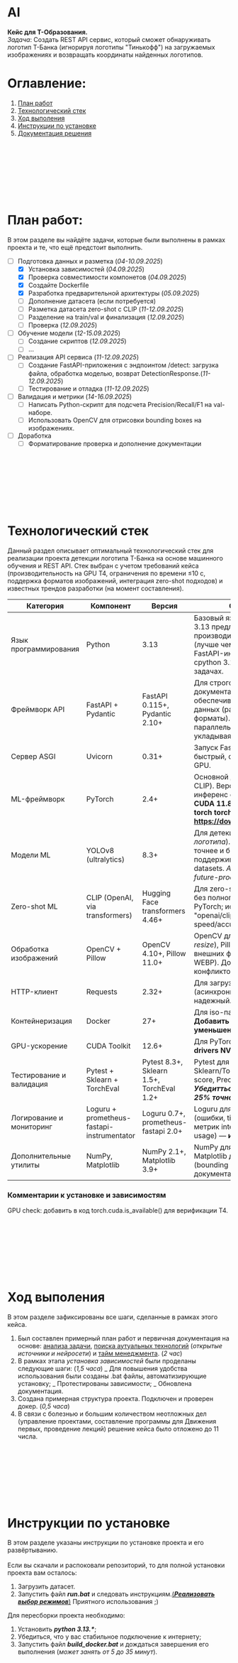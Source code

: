 # AI
**Кейс для Т-Образования.**\
*Задача*: Создать REST API сервис, который сможет обнаруживать логотип Т-Банка (игнорируя логотипы "Тинькофф") на загружаемых изображениях и возвращать координаты найденных логотипов.

# Оглавление:
1. [План работ](#План-работ)
2. [Технологический стек](#технологический-стек)
3. [Ход выполения](#ход-выполения)
4. [Инструкции по установке](#инструкции-по-установке)
5. [Документация решения](#документация-решения)

<br><br/>
---
<br><br/>

# План работ:
В этом разделе вы найдёте задачи, которые были выполнены в рамках проекта и те, что ещё предстоит выполнить.
- [ ] Подготовка данных и разметка (*04-10.09.2025*)
  - [x] Установка зависимостей (*04.09.2025*)
  - [x] Проверка совместимости компонетов (*04.09.2025*)
  - [x] Создайте Dockerfile
  - [x] Разработка предварительной архитектуры (*05.09.2025*)
  - [ ] Дополнение датасета (если потребуется)
  - [ ] Разметка датасета zero-shot с CLIP (*11-12.09.2025*)
  - [ ] Разделение на train/val и финализация (*12.09.2025*)
  - [ ] Проверка (*12.09.2025*)

- [ ] Обучение модели (*12-15.09.2025*)
  - [ ] Создание скриптов (*12.09.2025*)
  - [ ] ...
     
- [ ] Реализация API сервиса (*11-12.09.2025*)
  - [ ] Создание FastAPI-приложения с эндпоинтом /detect: загрузка файла, обработка моделью, возврат DetectionResponse.(*11-12.09.2025*)
  - [ ] Тестирование и отладка (*11-12.09.2025*)
     
- [ ] Валидация и метрики (*14-16.09.2025*)
  - [ ] Написать Python-скрипт для подсчета Precision/Recall/F1 на val-наборе.
  - [ ] Использовать OpenCV для отрисовки bounding boxes на изображениях.
     
- [ ] Доработка
  - [ ] Форматирование проверка и дополнение документации

<br><br/>
---
<br><br/>

# Технологический стек
Данный раздел описывает оптимальный технологический стек для реализации проекта детекции логотипа Т-Банка на основе машинного обучения и REST API. Стек выбран с учетом требований кейса (производительность на GPU T4, ограничения по времени ≤10 с, поддержка форматов изображений, интеграция zero-shot подходов) и известных трендов разработки (на момент составления).

| Категория |	Компонент	| Версия | Обоснование и цель |
| --- | --- | --- | --- |
| Язык программирования	| Python	| 3.13	| Базовый язык для всего проекта. Python 3.13 предлагает улучшенную производительность в async/await (лучше чем 3.12), что идеально для FastAPI-инференса. Использование cpython 3.13.0+ для оптимизаций в ML-задачах. |
| Фреймворк API |	FastAPI + Pydantic |	FastAPI 0.115+, Pydantic 2.10+ |	Для строгого REST API с автогенерацией документации (Swagger). Pydantic обеспечивает валидацию входных данных (размеры изображений, форматы). Поддерживает async для параллельной обработки изображений, укладываясь в 10-сек лимит. |
| Сервер ASGI |	Uvicorn |	0.31+ |	Запуск FastAPI в продакшн. Легкий, быстрый, с поддержкой нескольких GPU. |
| ML-фреймворк |	PyTorch	| 2.4+	| Основной для нейронных сетей (YOLO, CLIP). Версии 2.4+ имеют улучшенный инференс с TorchCompile JIT. **Требует CUDA 11.8+ для GPU (T4): pip install torch torchvision torchaudio --index-url https://download.pytorch.org/whl/cu118.** |
| Модели ML |	YOLOv8 (ultralytics) |	8.3+	| Для детекции объектов (*bounding boxes логотипа*). YOLOv8 (2023) на 10-20% точнее и быстрее YOLOv5, поддерживает zero-shot и custom datasets. _Альтернатива: YOLOv9/10 для future-proofing, если точность <25%._ |
| Zero-shot ML |	CLIP (OpenAI, via transformers) |	Hugging Face transformers 4.46+ |	Для zero-shot классификации логотипов без полного датасета. Интегрируется с PyTorch; использование model "openai/clip-vit-base-patch16" для speed/accuracy. |
| Обработка изображений |	OpenCV + Pillow	| OpenCV 4.10+, Pillow 11.0+ |	OpenCV для предобработки (*grayscale, resize*), Pillow для загрузки/сохранения внешних форматов (JPEG, PNG, BMP, WEBP). Дополняют друг друга без конфликтов. |
| HTTP-клиент	| Requests	| 2.32+	| Для загрузки изображений по URL (асинхронно в FastAPI). Простой и надежный. |
| Контейнеризация |	Docker	| 27+	| Для iso-пакетарования приложения. **Добавить multi-stage builds для уменьшения размера образа**. |
| GPU-ускорение	| CUDA Toolkit	| 12.6+ |	Для PyTorch GPU. **На T4: установить drivers NVIDIA 470+**. |
| Тестирование и валидация	| Pytest + Sklearn + TorchEval	| Pytest 8.3+, Sklearn 1.5+, TorchEval 1.2+	| Pytest для unit/integration tests. Sklearn/TorchEval для ML-метрик (F1-score, Precision/Recall при IoU=0.5). ***Убедитться, что модель достигает 25% точности на тестовом сете***. |
| Логирование и мониторинг	| Loguru + prometheus-fastapi-instrumentator	| Loguru 0.7+, prometheus-fastapi 2.0+	| Loguru для структурированных логов (ошибки, timeouts). Prometheus для метрик internal (inference time, GPU usage) — **интегрировать с Grafana**. |
| Дополнительные утилиты	| NumPy, Matplotlib	| NumPy 2.1+, Matplotlib 3.9+	| NumPy для векторных операций. Matplotlib для визуализации результатов (bounding boxes на изображениях) в документах/отчетах. |

### Комментарии к установке и зависимостям
GPU check: добавить в код torch.cuda.is_available() для верификации T4.

<br><br/>
---
<br><br/>

# Ход выполения
В этом разделе зафиксированы все шаги, сделанные в рамках этого кейса.
1. Был составлен примерный план работ и первичная документация на основе: <ins>анализа задачи</ins>, <ins>поиска аутуальных технологий</ins> (*открытые источники и нейросети*) и <ins>тайм менеджмента</ins>. (*2 час*)
2. В рамках этапа *установка зависимостей* были проделаны следующие шаги: (*1,5 часа*)
  _ Для повышения удобства использования были созданы .bat файлы, автоматизирующие установку;
  _ Протестированы зависимости;
  _ Обновлена документация.
3. Создана примерная структура проекта. Подключен и проверен докер. (*0,5 часа*)
4. В связи с болезнью и большим количеством неотложных дел (управление проектами, составление программы для Движения первых, проведение лекций) решение кейса было отложено до 11 числа.

<br><br/>
---
<br><br/>

# Инструкции по установке
В этом разделе указаны инструкции по установке проекта и его развёртыванию.<br><br/>
Если вы скачали и распоковали репозиторий, то для полной установки проекта вам осталось:
1. Загрузить датасет.
2. Запустить файл ***run.bat*** и следовать инструкциям.<ins>(***Реализовать выбор режимов***)</ins>
Приятного использования ;)

Для пересборки проекта необходимо:
1. Установить **_python 3.13.*_**;
2. Убедиться, что у вас стабильное подключение к интернету;
3. Запустить файл ***build_docker.bat*** и дождаться завершения его выполнения (*может занять от 5 до 35 минут*).
<br><br/>

<br><br/>
---
<br><br/>

# Документация решения
Этот раздел посвящён детальному описанию решения.
<br><br/>
* В целях улучшения пользовательского опыта сборка и запуск решения полностью перенесены в исполняемые файлы (*.bat выбраны за простоту их создания и достаточность интерфейса для этих задач*).
* Большая часть коммитов льётся в мэйн, так как проект не подразумевает коллективной разработки, а время выполнения кейса строго ограничено.

## Структура проекта
project-root/
├── data/                    # Данные (input/output, если локально; или ссылки на диск)
│   ├── input/              # Исходные данные (изображения для YOLO)
│   └── models/             # Скачанные/обученные модели (yolov8.pt)
├── src/                    # Основной код (разбито по модулям)
│   ├── __init_._.py         # Пустой файл для Python-пакета
│   ├── main.py             # Точка входа: FastAPI app + инициализация
│   ├── api/                # API-эндпоинты
│   │   ├── __init_._.py
│   │   ├── routes.py       # Маршруты (POST /detect, GET /health)
│   │   └── depends.py      # Зависимости
│   ├── services/           # Бизнес-логика (обработка запросов)
│   │   ├── __init_._.py
│   │   ├── ml_service.py   # Инференс YOLO: загрузка модели, предсказания
│   │   └── image_service.py # Обработка изображений (resize, preprocess)
│   └── models/             # Переиспользуемые модели/Pydantic
│       ├── __init_._.py
│       └── schemas.py      # Схемы запросов/ответов (ImageRequest, DetectionResponse)
├── configs/               # Конфигурации (заменяют хардкод)
│   ├── __init_._.py
│   └── config.yaml        # Параметры (порт, модель_path, GPU флаги)
├── tests/                 # Тесты (pytest для микротестов)
│   ├── __init_._.py
│   ├── test_api.py      # Тесты эндпоинтов
│   └── test_ml.py       # Тесты ML-службы
├── scripts/              # Скрипты (запросы, предобработка)
│   └── setup_models.py  # Скачивание моделей (если не вручную)
├── Dockerfile            # Контейнер
├── requirements.txt      # Зависимости (fastapi, torch, ultralytics, opencv, ...)
├── build_docker.bat # Файл запуска сборки проекта
├── run.bat               # Файл запуска проекта
├── README.md
└── .gitignore

<br><br/>

Система разбита на компоненты, соответствующие этапам решения кейса:
1. Подготовка и разметка датасета
2. Обучение модели
3. Тестирование модели
4. Имитация использования (*имитация, так как фронтенд в кейсе не требуется, а время не резиновое у меня и других дел/проектов хватает*)

## Подготовка и разметка датасета
...
<br><br/>

## Обучение модели
...
<br><br/>

## Тестирование модели
...
